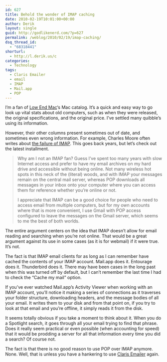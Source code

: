 ```yaml
---
id: 627
title: Behold the wonder of IMAP caching
date: 2010-02-19T10:01:00+00:00
author: Derik
layout: single
guid: http://godlikenerd.com/?p=627
permalink: /weblog/2010/02/19/imap-caching/
dsq_thread_id:
  - "68318441"
shorturl:
  - http://l.derik.us/c
categories:
  - Technology
tags:
  - Claris Emailer
  - email
  - IMAP
  - Mail.app
  - POP
---
```

I&#8217;m a fan of [Low End Mac](http://www.lowendmac.com)&#8216;s Mac catalog. It&#8217;s a quick and easy way to go look up vital stats about old computers, such as when they were released, the original specifications, and the original price. I&#8217;ve settled many quibble&#8217;s using its information.

However, their other columns present sometimes out of date, and sometimes even wrong information. For example, Charles Moore often writes about [the failure of IMAP](http://lowendmac.com/misc/10mr/mb0217.html#8). This goes back years, but let&#8217;s check out the latest installment.

> Why am I not an IMAP fan? Guess I&#8217;ve spent too many years with slow Internet access and prefer to have my email archives on my hard drive and accessible without being online. Not many wireless hot spots in this neck of the (literal) woods, and with IMAP your messages remain on the central mail server, whereas POP downloads all messages in your inbox onto your computer where you can access them for reference whether you&#8217;re online or not.
> 
> I appreciate that IMAP can be a good choice for people who need to access email from multiple computers, but for my own accounts where that is more convenient, I use Gmail with POP access configured to leave the messages on the Gmail server, which seems to me the best of both worlds.

The entire argument centers on the idea that IMAP doesn&#8217;t allow for email reading and searching when you&#8217;re not online. That would be a great argument against its use in some cases (as it is for webmail) if it were true. It&#8217;s not.

The fact is that IMAP email clients for as long as I can remember have cached the contents of your IMAP account. Mail.app does it. Entourage does it. Thunderbird does it. There may have been cases in the long past when this was turned off by default, but I can&#8217;t remember the last time I had to check the &#8220;Cache my mail&#8221; option.

If you&#8217;ve ever watched Mail.app&#8217;s Activity Viewer when working with an IMAP account, you&#8217;ll notice it making a series of connections as it traverses your folder structure, downloading headers, and the message bodies of all your email. It writes them to your disk and from that point on, if you try to look at that email and you&#8217;re offline, it simply reads it from the disk.

It seems totally obvious if you take a moment to think about it. When you do a Spotlight search, it goes through all your email trying to find that phrase. Does it really seem practical or even possible (when accounting for speed) that it would be prodding a server for all that information every time you did a search? Of course not.

The fact is that there is no good reason to use POP over IMAP anymore. None. Well, that is unless you have a hankering to use [Claris Emailer](http://en.wikipedia.org/wiki/Claris_Emailer) again.